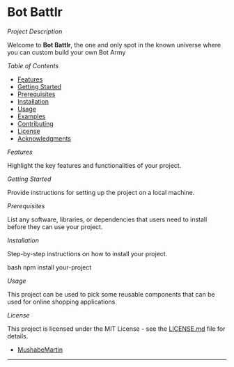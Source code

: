# Bot Battlr

*Project Description*

Welcome to **Bot Battlr**, the one and only spot in the known universe where you
can custom build your own Bot Army

*Table of Contents*

- [Features](#features)
- [Getting Started](#getting-started)
- [Prerequisites](#prerequisites)
- [Installation](#installation)
- [Usage](#usage)
- [Examples](#examples)
- [Contributing](#contributing)
- [License](#license)
- [Acknowledgments](#acknowledgments)

*Features*

Highlight the key features and functionalities of your project.

*Getting Started*

Provide instructions for setting up the project on a local machine.

*Prerequisites*

List any software, libraries, or dependencies that users need to install before they can use your project.

*Installation*

Step-by-step instructions on how to install your project.

bash
npm install your-project


*Usage*

This project can be used to pick some reusable components that can be used for online shopping applications

*License*


This project is licensed under the MIT License - see the [LICENSE.md](LICENSE.md) file for details.



- [MushabeMartin](mushabe.martin@student.moringaschool.com)

---